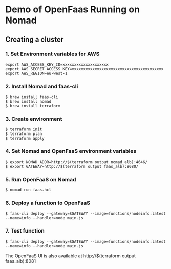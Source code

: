 # Demo of OpenFaas Running on Nomad

## Creating a cluster

### 1. Set Environment variables for AWS
```
export AWS_ACCESS_KEY_ID=xxxxxxxxxxxxxxxxxxxx
export AWS_SECRET_ACCESS_KEY=xxxxxxxxxxxxxxxxxxxxxxxxxxxxxxxxxxxxxxxx
export AWS_REGION=eu-west-1
```

### 2. Install Nomad and faas-cli
```
$ brew install faas-cli
$ brew install nomad
$ brew install terraform
```

### 3. Create environment
```
$ terraform init
$ terraform plan
$ terraform apply
```

### 4. Set Nomad and OpenFaaS environment variables
```
$ export NOMAD_ADDR=http://$(terraform output nomad_alb):4646/
$ export GATEWAY=http://$(terraform output faas_alb):8080/
```

### 5. Run OpenFaaS on Nomad
```
$ nomad run faas.hcl
```

### 6. Deploy a function to OpenFaaS
```
$ faas-cli deploy --gateway=$GATEWAY --image=functions/nodeinfo:latest --name=info --handler=node main.js
```

### 7. Test function
```
$ faas-cli deploy --gateway=$GATEWAY --image=functions/nodeinfo:latest --name=info --handler=node main.js
```

The OpenFaaS UI is also available at http://$(terraform output faas_alb):8081
